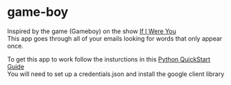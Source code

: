 # game-boy

Inspired by the game (Gameboy) on the show [If I Were You](https://headgum.com/if-i-were-you)<br>
This app goes through all of your emails looking for words that only appear once. 

To get this app to work follow the insturctions in this [Python QuickStart Guide](https://developers.google.com/gmail/api/quickstart/python)<br>
You will need to set up a credentials.json and install the google client library



